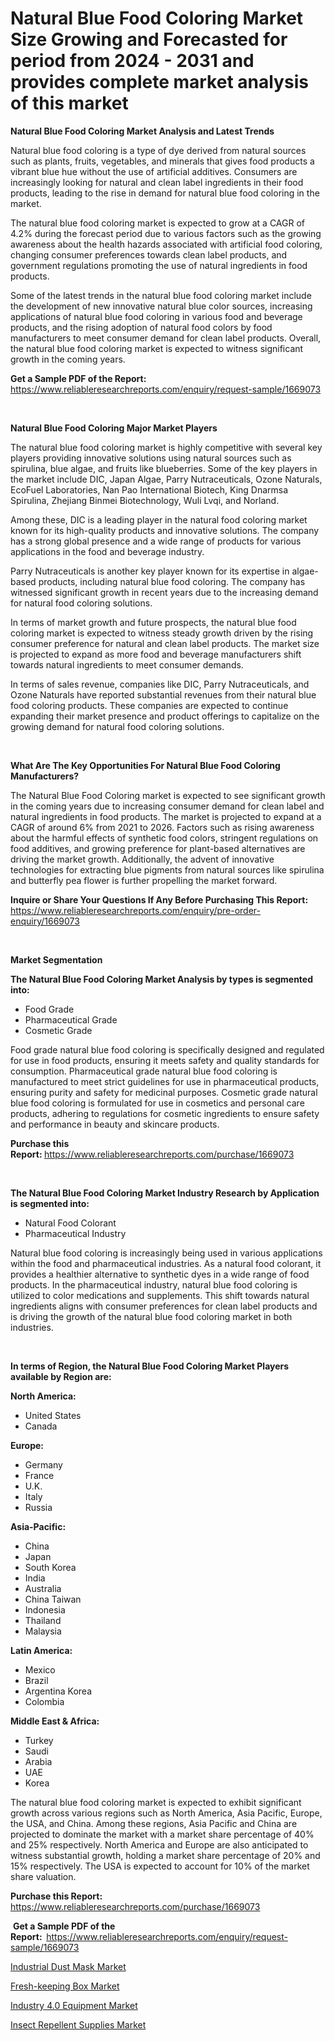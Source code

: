 <p><h1>Natural Blue Food Coloring Market Size Growing and Forecasted for period from 2024 - 2031 and provides complete market analysis of this market</h1></p><p><strong>Natural Blue Food Coloring Market Analysis and Latest Trends</strong></p>
<p><p>Natural blue food coloring is a type of dye derived from natural sources such as plants, fruits, vegetables, and minerals that gives food products a vibrant blue hue without the use of artificial additives. Consumers are increasingly looking for natural and clean label ingredients in their food products, leading to the rise in demand for natural blue food coloring in the market.</p><p>The natural blue food coloring market is expected to grow at a CAGR of 4.2% during the forecast period due to various factors such as the growing awareness about the health hazards associated with artificial food coloring, changing consumer preferences towards clean label products, and government regulations promoting the use of natural ingredients in food products.</p><p>Some of the latest trends in the natural blue food coloring market include the development of new innovative natural blue color sources, increasing applications of natural blue food coloring in various food and beverage products, and the rising adoption of natural food colors by food manufacturers to meet consumer demand for clean label products. Overall, the natural blue food coloring market is expected to witness significant growth in the coming years.</p></p>
<p><strong>Get a Sample PDF of the Report:&nbsp;</strong> <a href="https://www.reliableresearchreports.com/enquiry/request-sample/1669073">https://www.reliableresearchreports.com/enquiry/request-sample/1669073</a></p>
<p>&nbsp;</p>
<p><strong>Natural Blue Food Coloring Major Market Players</strong></p>
<p><p>The natural blue food coloring market is highly competitive with several key players providing innovative solutions using natural sources such as spirulina, blue algae, and fruits like blueberries. Some of the key players in the market include DIC, Japan Algae, Parry Nutraceuticals, Ozone Naturals, EcoFuel Laboratories, Nan Pao International Biotech, King Dnarmsa Spirulina, Zhejiang Binmei Biotechnology, Wuli Lvqi, and Norland.</p><p>Among these, DIC is a leading player in the natural food coloring market known for its high-quality products and innovative solutions. The company has a strong global presence and a wide range of products for various applications in the food and beverage industry.</p><p>Parry Nutraceuticals is another key player known for its expertise in algae-based products, including natural blue food coloring. The company has witnessed significant growth in recent years due to the increasing demand for natural food coloring solutions.</p><p>In terms of market growth and future prospects, the natural blue food coloring market is expected to witness steady growth driven by the rising consumer preference for natural and clean label products. The market size is projected to expand as more food and beverage manufacturers shift towards natural ingredients to meet consumer demands.</p><p>In terms of sales revenue, companies like DIC, Parry Nutraceuticals, and Ozone Naturals have reported substantial revenues from their natural blue food coloring products. These companies are expected to continue expanding their market presence and product offerings to capitalize on the growing demand for natural food coloring solutions.</p></p>
<p>&nbsp;</p>
<p><strong>What Are The Key Opportunities For Natural Blue Food Coloring Manufacturers?</strong></p>
<p><p>The Natural Blue Food Coloring market is expected to see significant growth in the coming years due to increasing consumer demand for clean label and natural ingredients in food products. The market is projected to expand at a CAGR of around 6% from 2021 to 2026. Factors such as rising awareness about the harmful effects of synthetic food colors, stringent regulations on food additives, and growing preference for plant-based alternatives are driving the market growth. Additionally, the advent of innovative technologies for extracting blue pigments from natural sources like spirulina and butterfly pea flower is further propelling the market forward.</p></p>
<p><strong>Inquire or Share Your Questions If Any Before Purchasing This Report:</strong> <a href="https://www.reliableresearchreports.com/enquiry/pre-order-enquiry/1669073">https://www.reliableresearchreports.com/enquiry/pre-order-enquiry/1669073</a></p>
<p>&nbsp;</p>
<p><strong>Market Segmentation</strong></p>
<p><strong>The Natural Blue Food Coloring Market Analysis by types is segmented into:</strong></p>
<p><ul><li>Food Grade</li><li>Pharmaceutical Grade</li><li>Cosmetic Grade</li></ul></p>
<p><p>Food grade natural blue food coloring is specifically designed and regulated for use in food products, ensuring it meets safety and quality standards for consumption. Pharmaceutical grade natural blue food coloring is manufactured to meet strict guidelines for use in pharmaceutical products, ensuring purity and safety for medicinal purposes. Cosmetic grade natural blue food coloring is formulated for use in cosmetics and personal care products, adhering to regulations for cosmetic ingredients to ensure safety and performance in beauty and skincare products.</p></p>
<p><strong>Purchase this Report:&nbsp;</strong><a href="https://www.reliableresearchreports.com/purchase/1669073">https://www.reliableresearchreports.com/purchase/1669073</a></p>
<p>&nbsp;</p>
<p><strong>The Natural Blue Food Coloring Market Industry Research by Application is segmented into:</strong></p>
<p><ul><li>Natural Food Colorant</li><li>Pharmaceutical Industry</li></ul></p>
<p><p>Natural blue food coloring is increasingly being used in various applications within the food and pharmaceutical industries. As a natural food colorant, it provides a healthier alternative to synthetic dyes in a wide range of food products. In the pharmaceutical industry, natural blue food coloring is utilized to color medications and supplements. This shift towards natural ingredients aligns with consumer preferences for clean label products and is driving the growth of the natural blue food coloring market in both industries.</p></p>
<p>&nbsp;</p>
<p><strong>In terms of Region, the Natural Blue Food Coloring Market Players available by Region are:</strong></p>
<p>
    <p> <strong> North America: </strong>
        <ul>
            <li>United States</li>
            <li>Canada</li>
        </ul>
        </p> 
    <p> <strong> Europe: </strong>
        <ul>
            <li>Germany</li>
            <li>France</li>
            <li>U.K.</li>
            <li>Italy</li>
            <li>Russia</li>
        </ul>
        </p> 
    <p> <strong> Asia-Pacific: </strong>
        <ul>
            <li>China</li>
            <li>Japan</li>
            <li>South Korea</li>
            <li>India</li>
            <li>Australia</li>
            <li>China Taiwan</li>
            <li>Indonesia</li>
            <li>Thailand</li>
            <li>Malaysia</li>
        </ul>
        </p> 
    <p> <strong> Latin America: </strong>
        <ul>
            <li>Mexico</li>
            <li>Brazil</li>
            <li>Argentina Korea</li>
            <li>Colombia</li>
        </ul>
        </p> 
    <p> <strong> Middle East & Africa: </strong>
        <ul>
            <li>Turkey</li>
            <li>Saudi</li>
            <li>Arabia</li>
            <li>UAE</li>
            <li>Korea</li>
        </ul>
    </p>
    </p>
<p><p>The natural blue food coloring market is expected to exhibit significant growth across various regions such as North America, Asia Pacific, Europe, the USA, and China. Among these regions, Asia Pacific and China are projected to dominate the market with a market share percentage of 40% and 25% respectively. North America and Europe are also anticipated to witness substantial growth, holding a market share percentage of 20% and 15% respectively. The USA is expected to account for 10% of the market share valuation.</p></p>
<p><strong>Purchase this Report: </strong><a href="https://www.reliableresearchreports.com/purchase/1669073">https://www.reliableresearchreports.com/purchase/1669073</a></p>
<p>&nbsp;<strong>Get a Sample PDF of the Report:&nbsp;&nbsp;</strong><a href="https://www.reliableresearchreports.com/enquiry/request-sample/1669073">https://www.reliableresearchreports.com/enquiry/request-sample/1669073</a></p>
<p><strong></strong></p>
<p><p><a href="https://view.publitas.com/reportprime-1/industrial-dust-mask-market-analysis-examines-its-scope-on-growth-opportunities-and-forecasted-trends-spanning-from-2023-to-2030/">Industrial Dust Mask Market</a></p><p><a href="https://view.publitas.com/reportprime-1/fresh-keeping-box-market-size-market-share-and-global-market-analysis-report-2023-2030/">Fresh-keeping Box Market</a></p><p><a href="https://gentle-editor-9db.notion.site/Industry-4-0-Equipment-Market-Furnish-Information-about-Market-Size-Market-Share-Market-Dynamics--3f075147b56042b484d57f1ae145093a">Industry 4.0 Equipment Market</a></p><p><a href="https://view.publitas.com/reportprime-1/insect-repellent-supplies-market-size-evaluating-its-market-trends-growth-and-projections-2023-2030/">Insect Repellent Supplies Market</a></p></p>